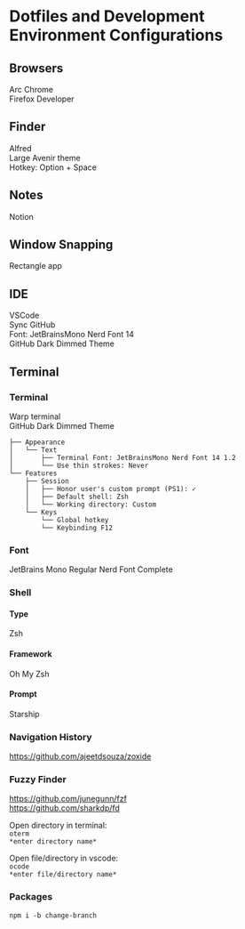 # Dotfiles and Development Environment Configurations
## Browsers
Arc
Chrome  
Firefox Developer  

## Finder
Alfred  
Large Avenir theme  
Hotkey: Option + Space  

## Notes
Notion

## Window Snapping
Rectangle app  

## IDE
VSCode  
Sync GitHub  
Font: JetBrainsMono Nerd Font 14  
GitHub Dark Dimmed Theme  

## Terminal
### Terminal
Warp terminal  
GitHub Dark Dimmed Theme  

``` Settings
├── Appearance
│   └── Text
│       ├── Terminal Font: JetBrainsMono Nerd Font 14 1.2
│       └── Use thin strokes: Never
└── Features
    ├── Session
    │   ├── Honor user's custom prompt (PS1): ✓
    │   ├── Default shell: Zsh
    │   └── Working directory: Custom
    └── Keys
        └── Global hotkey
        └── Keybinding F12
```

### Font
JetBrains Mono Regular Nerd Font Complete  

### Shell
#### Type
Zsh  
#### Framework
Oh My Zsh  
#### Prompt
Starship  

### Navigation History
https://github.com/ajeetdsouza/zoxide  

### Fuzzy Finder
https://github.com/junegunn/fzf  
https://github.com/sharkdp/fd  

Open directory in terminal:  
	`oterm `  
	`*enter directory name*`

Open file/directory in vscode:  
	`ocode`  
	`*enter file/directory name*`


### Packages
`npm i -b change-branch`  

